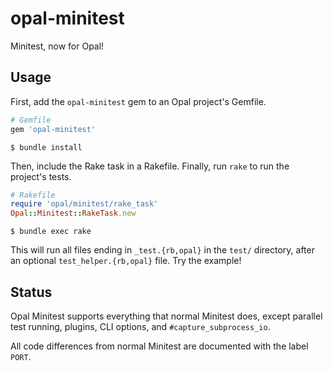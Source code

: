 # opal-minitest

Minitest, now for Opal!

## Usage

First, add the `opal-minitest` gem to an Opal project's Gemfile.

```ruby
# Gemfile
gem 'opal-minitest'
```

`$ bundle install`

Then, include the Rake task in a Rakefile. Finally, run `rake` to run the project's tests.

```ruby
# Rakefile
require 'opal/minitest/rake_task'
Opal::Minitest::RakeTask.new
```

`$ bundle exec rake`

This will run all files ending in `_test.{rb,opal}` in the `test/` directory, after an optional `test_helper.{rb,opal}` file. Try the example!

## Status

Opal Minitest supports everything that normal Minitest does, except parallel test running, plugins, CLI options, and `#capture_subprocess_io`.

All code differences from normal Minitest are documented with the label `PORT`.
